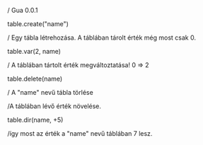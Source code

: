 / Gua 0.0.1

table.create("name")

/ Egy tábla létrehozása. A táblában tárolt érték még most csak 0.

table.var(2, name)

/ A táblában tártolt érték megváltoztatása! 0 => 2

table.delete(name)

/ A "name" nevű tábla törlése

/A táblában lévő érték növelése.

table.dir(name, +5)

/így most az érték a "name" nevű táblában 7 lesz.
